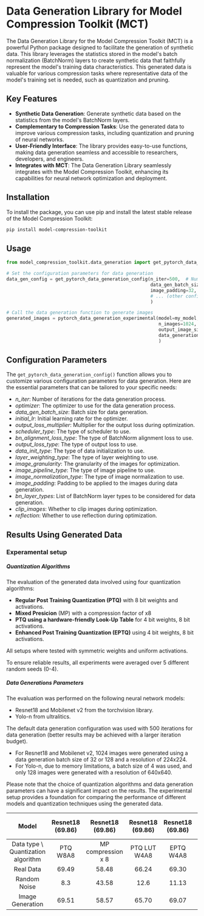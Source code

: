 # Data Generation Library for Model Compression Toolkit (MCT)

The Data Generation Library for the Model Compression Toolkit (MCT) is a powerful Python package designed to facilitate the generation of synthetic data. This library leverages the statistics stored in the model's batch normalization (BatchNorm) layers to create synthetic data that faithfully represent the model's training data characteristics. This generated data is valuable for various compression tasks where representative data of the model's training set is needed, such as quantization and pruning.


## Key Features

- **Synthetic Data Generation**: Generate synthetic data based on the statistics from the model's BatchNorm layers.
- **Complementary to Compression Tasks**: Use the generated data to improve various compression tasks, including quantization and pruning of neural networks.
- **User-Friendly Interface**: The library provides easy-to-use functions, making data generation seamless and accessible to researchers, developers, and engineers.
- **Integrates with MCT**: The Data Generation Library seamlessly integrates with the Model Compression Toolkit, enhancing its capabilities for neural network optimization and deployment.

## Installation
To install the package, you can use pip and install the latest stable release of the Model Compression Toolkit:
```bash
pip install model-compression-toolkit
```

## Usage

```python
from model_compression_toolkit.data_generation import get_pytorch_data_generation_config, pytorch_data_generation_experimental

# Set the configuration parameters for data generation
data_gen_config = get_pytorch_data_generation_config(n_iter=500,  # Number of iterations
                                                     data_gen_batch_size=32, # Batch size for data generation
                                                     image_padding=32, # image manipulation when generating data                                                     
                                                     # ... (other configuration parameters)
                                                     )

# Call the data generation function to generate images
generated_images = pytorch_data_generation_experimental(model=my_model,  # PyTorch model to generate data for
                                                        n_images=1024,  # Number of images to generate
                                                        output_image_size=224,  # Size of the output images
                                                        data_generation_config=data_gen_config  # Configuration for data generation
                                                        )
```

## Configuration Parameters

The `get_pytorch_data_generation_config()` function allows you to customize various configuration parameters for data generation. Here are the essential parameters that can be tailored to your specific needs:
- *n_iter*: Number of iterations for the data generation process.
- *optimizer*: The optimizer to use for the data generation process.
- *data_gen_batch_size*: Batch size for data generation.
- *initial_lr*: Initial learning rate for the optimizer.
- *output_loss_multiplier*: Multiplier for the output loss during optimization.
- *scheduler_type*: The type of scheduler to use.
- *bn_alignment_loss_type*: The type of BatchNorm alignment loss to use.
- *output_loss_type*: The type of output loss to use.
- *data_init_type*: The type of data initialization to use.
- *layer_weighting_type*: The type of layer weighting to use.
- *image_granularity*: The granularity of the images for optimization.
- *image_pipeline_type*: The type of image pipeline to use.
- *image_normalization_type*: The type of image normalization to use.
- *image_padding*: Padding to be applied to the images during data generation.
- *bn_layer_types*: List of BatchNorm layer types to be considered for data generation.
- *clip_images*: Whether to clip images during optimization.
- *reflection*: Whether to use reflection during optimization.

## Results Using Generated Data
### Experamental setup
##### Quantization Algorithms
The evaluation of the generated data involved using four quantization algorithms:

- **Regular Post Training Quantization (PTQ)** with 8 bit weights and activations.
- **Mixed Presicion** (MP) with a compression factor of x8
- **PTQ using a hardware-friendly Look-Up Table** for 4 bit weights, 8 bit activations.
- **Enhanced Post Training Quantization (EPTQ)** using 4 bit weights, 8 bit activations.

All setups where tested with symmetric weights and uniform activations.

To ensure reliable results, all experiments were averaged over 5 different random seeds (0-4). 

##### Data Generations Parameters
The evaluation was performed on the following neural network models:

- Resnet18 and Mobilenet v2 from the torchvision library.
- Yolo-n from ultralitics.
 
The default data generation configuration was used with 500 iterations for data generation (better results may be achieved with a larger iteration budget).
- For Resnet18 and Mobilenet v2, 1024 images were generated using a data generation batch size of 32 or 128 and a resolution of 224x224. 
- For Yolo-n, due to memory limitations, a batch size of 4 was used, and only 128 images were generated with a resolution of 640x640.

Please note that the choice of quantization algorithms and data generation parameters can have a significant impact on the results. The experimental setup provides a foundation for comparing the performance of different models and quantization techniques using the generated data.

|                Model                 |  Resnet18 (69.86)  |Resnet18 (69.86)     | Resnet18 (69.86)    | Resnet18 (69.86) |  Mobilenet v2 (71.89)  | Mobilenet v2 (71.89)  | Mobilenet v2 (71.89) | Mobilenet v2 (71.89) |  Yolo-v8-n (37.26)  |  Yolo-v8-n (37.26)   | Yolo-v8-n (37.26) |
|:------------------------------------:|:------------------:|:-------------------:|:-------------------:|:----------------:|:----------------------:|:---------------------:|:--------------------:|:--------------------:|:-------------------:|:--------------------:|:-----------------:|
|  Data type \ Quantization algorithm  |      PTQ W8A8      | MP compression x 8  |    PTQ LUT W4A8     |    EPTQ W4A8     |        PTQ W8A8        | MP compression x 8    |  PTQ LUT W4A8        |      EPTQ W4A8       |      PTQ W8A8       |     PTQ LUT W4A8     |     EPTQ W4A8     |
|              Real Data               |       69.49        |        58.48        |        66.24        |      69.30       |         71.168         |         64.52         |         64.4         |         70.6         |        36.23        |        29.79         |       25.82       |                  
|             Random Noise             |        8.3         |        43.58        |        12.6         |      11.13       |          7.9           |         30.02         |         7.14         |        11.30         |        27.45        |         4.15         |       2.68        |                  
|           Image Generation           |       69.51        |        58.57        |        65.70        |     69.07	    |         70.155         |         62.82         |        62.49         |        69.59         |        35.12        |        27.77         |       25.02       |                  
